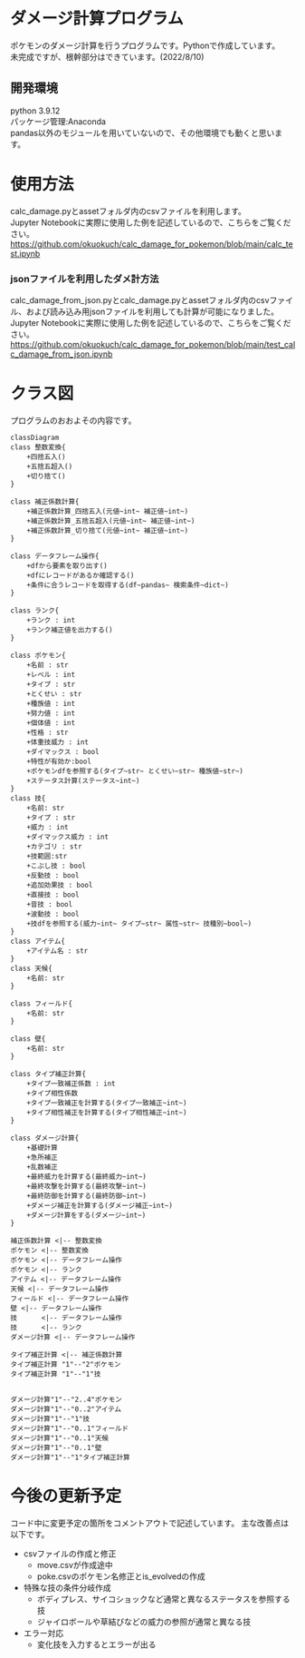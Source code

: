 # ダメージ計算プログラム
ポケモンのダメージ計算を行うプログラムです。Pythonで作成しています。  
未完成ですが、根幹部分はできています。(2022/8/10)

## 開発環境
python 3.9.12  
パッケージ管理:Anaconda  
pandas以外のモジュールを用いていないので、その他環境でも動くと思います。

# 使用方法
calc_damage.pyとassetフォルダ内のcsvファイルを利用します。  
Jupyter Notebookに実際に使用した例を記述しているので、こちらをご覧ください。  
https://github.com/okuokuch/calc_damage_for_pokemon/blob/main/calc_test.ipynb

### jsonファイルを利用したダメ計方法
calc_damage_from_json.pyとcalc_damage.pyとassetフォルダ内のcsvファイル、および読み込み用jsonファイルを利用しても計算が可能になりました。
Jupyter Notebookに実際に使用した例を記述しているので、こちらをご覧ください。 
https://github.com/okuokuch/calc_damage_for_pokemon/blob/main/test_calc_damage_from_json.ipynb

# クラス図
プログラムのおおよその内容です。
``` mermaid
classDiagram
class 整数変換{
	+四捨五入()
	+五捨五超入()
	+切り捨て()
}

class 補正係数計算{
	+補正係数計算_四捨五入(元値~int~ 補正値~int~)
	+補正係数計算_五捨五超入(元値~int~ 補正値~int~)
	+補正係数計算_切り捨て(元値~int~ 補正値~int~)
}

class データフレーム操作{
	+dfから要素を取り出す()
	+dfにレコードがあるか確認する()
	+条件に合うレコードを取得する(df~pandas~ 検索条件~dict~)
}

class ランク{
	+ランク : int
	+ランク補正値を出力する()
}

class ポケモン{
	+名前 : str
	+レベル : int
	+タイプ : str
	+とくせい : str
	+種族値 : int
	+努力値 : int
	+個体値 : int
	+性格 : str
	+体重技威力 : int
	+ダイマックス : bool
	+特性が有効か:bool
	+ポケモンdfを参照する(タイプ~str~ とくせい~str~ 種族値~str~)
	+ステータス計算(ステータス~int~)
}
class 技{
	+名前: str
	+タイプ : str
	+威力 : int
	+ダイマックス威力 : int
	+カテゴリ : str
	+技範囲:str
	+こぶし技 : bool
	+反動技 : bool
	+追加効果技 : bool
	+直接技 : bool
	+音技 : bool
	+波動技 : bool
	+技dfを参照する(威力~int~ タイプ~str~ 属性~str~ 技種別~bool~)
}
class アイテム{
	+アイテム名 : str
}
class 天候{
	+名前: str
}

class フィールド{
	+名前: str
}

class 壁{
	+名前: str
}

class タイプ補正計算{
	+タイプ一致補正係数 : int
	+タイプ相性係数
	+タイプ一致補正を計算する(タイプ一致補正~int~)
	+タイプ相性補正を計算する(タイプ相性補正~int~)
}

class ダメージ計算{
	+基礎計算
	+急所補正
	+乱数補正
	+最終威力を計算する(最終威力~int~)
	+最終攻撃を計算する(最終攻撃~int~)
	+最終防御を計算する(最終防御~int~)
	+ダメージ補正を計算する(ダメージ補正~int~)
	+ダメージ計算をする(ダメージ~int~)
}

補正係数計算 <|-- 整数変換
ポケモン <|-- 整数変換
ポケモン <|-- データフレーム操作
ポケモン <|-- ランク
アイテム <|-- データフレーム操作
天候 <|-- データフレーム操作
フィールド <|-- データフレーム操作
壁 <|-- データフレーム操作
技 　　　<|-- データフレーム操作
技 　　　<|-- ランク
ダメージ計算 <|-- データフレーム操作

タイプ補正計算 <|-- 補正係数計算
タイプ補正計算 "1"--"2"ポケモン
タイプ補正計算 "1"--"1"技


ダメージ計算"1"--"2..4"ポケモン
ダメージ計算"1"--"0..2"アイテム
ダメージ計算"1"--"1"技
ダメージ計算"1"--"0..1"フィールド
ダメージ計算"1"--"0..1"天候
ダメージ計算"1"--"0..1"壁
ダメージ計算"1"--"1"タイプ補正計算
```

# 今後の更新予定
コード中に変更予定の箇所をコメントアウトで記述しています。
主な改善点は以下です。
- csvファイルの作成と修正
  - move.csvが作成途中
  - poke.csvのポケモン名修正とis_evolvedの作成
- 特殊な技の条件分岐作成
  - ボディプレス、サイコショックなど通常と異なるステータスを参照する技
  - ジャイロボールや草結びなどの威力の参照が通常と異なる技
- エラー対応
  - 変化技を入力するとエラーが出る
